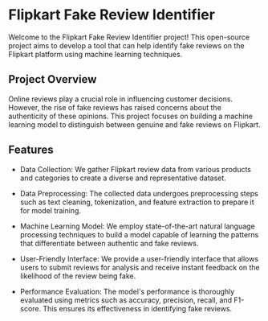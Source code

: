 Flipkart Fake Review Identifier 
===============================

Welcome to the Flipkart Fake Review Identifier project! This open-source project aims to develop a tool that can help identify fake reviews on the Flipkart platform using machine learning techniques.

Project Overview
----------------

Online reviews play a crucial role in influencing customer decisions. However, the rise of fake reviews has raised concerns about the authenticity of these opinions. This project focuses on building a machine learning model to distinguish between genuine and fake reviews on Flipkart.

Features 
--------

-   Data Collection: We gather Flipkart review data from various products and categories to create a diverse and representative dataset.

-   Data Preprocessing: The collected data undergoes preprocessing steps such as text cleaning, tokenization, and feature extraction to prepare it for model training.

-   Machine Learning Model: We employ state-of-the-art natural language processing techniques to build a model capable of learning the patterns that differentiate between authentic and fake reviews.

-   User-Friendly Interface: We provide a user-friendly interface that allows users to submit reviews for analysis and receive instant feedback on the likelihood of the review being fake.

-   Performance Evaluation: The model's performance is thoroughly evaluated using metrics such as accuracy, precision, recall, and F1-score. This ensures its effectiveness in identifying fake reviews.  
